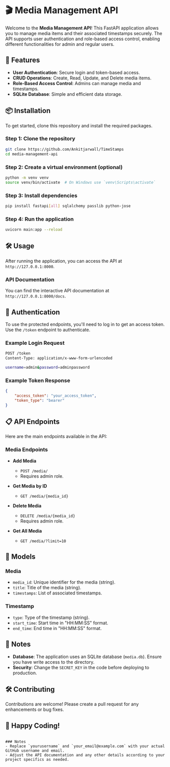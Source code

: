 # 🎬 Media Management API

Welcome to the **Media Management API**! This FastAPI application allows you to manage media items and their associated timestamps securely. The API supports user authentication and role-based access control, enabling different functionalities for admin and regular users.

## 🚀 Features

- **User Authentication**: Secure login and token-based access.
- **CRUD Operations**: Create, Read, Update, and Delete media items.
- **Role-Based Access Control**: Admins can manage media and timestamps.
- **SQLite Database**: Simple and efficient data storage.

## 📦 Installation

To get started, clone this repository and install the required packages.

### Step 1: Clone the repository

```bash
git clone https://github.com/Ankitjarwall/TimeStamps
cd media-management-api
```

### Step 2: Create a virtual environment (optional)

```bash
python -m venv venv
source venv/bin/activate  # On Windows use `venv\Scripts\activate`
```

### Step 3: Install dependencies

```bash
pip install fastapi[all] sqlalchemy passlib python-jose
```

### Step 4: Run the application

```bash
uvicorn main:app --reload
```

## 🛠️ Usage

After running the application, you can access the API at `http://127.0.0.1:8000`.

### API Documentation

You can find the interactive API documentation at `http://127.0.0.1:8000/docs`.

## 🔑 Authentication

To use the protected endpoints, you'll need to log in to get an access token. Use the `/token` endpoint to authenticate.

### Example Login Request

```bash
POST /token
Content-Type: application/x-www-form-urlencoded

username=admin&password=adminpassword
```

### Example Token Response

```json
{
    "access_token": "your_access_token",
    "token_type": "bearer"
}
```

## 📋 API Endpoints

Here are the main endpoints available in the API:

### Media Endpoints

- **Add Media**
  - `POST /media/`
  - Requires admin role.
  
- **Get Media by ID**
  - `GET /media/{media_id}`

- **Delete Media**
  - `DELETE /media/{media_id}`
  - Requires admin role.

- **Get All Media**
  - `GET /media/?limit=10`

## 📄 Models

### Media
- `media_id`: Unique identifier for the media (string).
- `title`: Title of the media (string).
- `timestamps`: List of associated timestamps.

### Timestamp
- `type`: Type of the timestamp (string).
- `start_time`: Start time in "HH:MM:SS" format.
- `end_time`: End time in "HH:MM:SS" format.

## 📝 Notes

- **Database**: The application uses an SQLite database (`media.db`). Ensure you have write access to the directory.
- **Security**: Change the `SECRET_KEY` in the code before deploying to production.

## 🛠️ Contributing

Contributions are welcome! Please create a pull request for any enhancements or bug fixes.

## 🎉 Happy Coding!
```

### Notes
- Replace `yourusername` and `your_email@example.com` with your actual GitHub username and email.
- Adjust the API documentation and any other details according to your project specifics as needed.